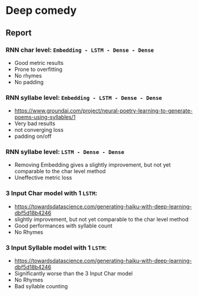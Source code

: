 # Deep comedy
## Report
### RNN char level: `Embedding - LSTM - Dense - Dense`
- Good metric results
- Prone to overfitting
- No rhymes
- No padding
### RNN syllabe level: `Embedding - LSTM - Dense - Dense`
- https://www.groundai.com/project/neural-poetry-learning-to-generate-poems-using-syllables/1
- Very bad results
- not converging loss
- padding on/off
### RNN syllabe level: `LSTM - Dense - Dense`
- Removing Embedding gives a slightly improvement, but not yet comparable to the char level method
- Uneffective metric loss
### 3 Input Char model with 1 `LSTM`:
- https://towardsdatascience.com/generating-haiku-with-deep-learning-dbf5d18b4246
- slightly improvement, but not yet comparable to the char level method
- Good performances with syllable count
- No Rhymes
### 3 Input Syllable model with 1 `LSTM`:
- https://towardsdatascience.com/generating-haiku-with-deep-learning-dbf5d18b4246
- Significantly worse than the 3 Input Char model
- No Rhymes
- Bad syllable counting
